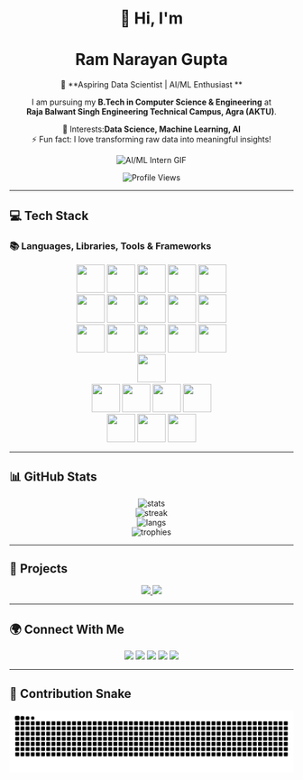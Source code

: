 <div align="center">

# 👋 Hi, I'm 
# Ram Narayan Gupta
🌟 **Aspiring Data Scientist | AI/ML Enthusiast **

I am pursuing my **B.Tech in Computer Science & Engineering** at  
**Raja Balwant Singh Engineering Technical Campus, Agra (AKTU)**.

🔭 Interests:**Data Science, Machine Learning, AI**  
⚡ Fun fact: I love transforming raw data into meaningful insights!

![AI/ML Intern GIF](https://media.giphy.com/media/3o7abKhOpu0NwenH3O/giphy.gif)

<img src="https://komarev.com/ghpvc/?username=ram-narayan-gupta-02&label=Profile%20Views&color=0e75b6&style=flat" alt="Profile Views"/>
</div>  

---

## 💻 Tech Stack   

### 📚 Languages, Libraries, Tools & Frameworks 
<div align="center">  
  <!-- Python -->
  <img src="https://cdn.jsdelivr.net/gh/devicons/devicon/icons/python/python-original.svg" width="50" height="50"/>  
  <!-- Java -->
  <img src="https://cdn.jsdelivr.net/gh/devicons/devicon/icons/java/java-original.svg" width="50" height="50"/> 
  <!-- NumPy -->
  <img src="https://cdn.jsdelivr.net/gh/devicons/devicon/icons/numpy/numpy-original.svg" width="50" height="50"/>  
  <!-- Pandas -->
  <img src="https://cdn.jsdelivr.net/gh/devicons/devicon/icons/pandas/pandas-original.svg" width="50" height="50"/>  
  <!-- Matplotlib -->
  <img src="https://cdn.jsdelivr.net/gh/devicons/devicon/icons/matplotlib/matplotlib-original.svg" width="50" height="50"/></br>  
  <!-- Seaborn -->
  <img src="https://seaborn.pydata.org/_images/logo-mark-lightbg.svg" width="50" height="50"/>
  <!-- SciPy -->
  <img src="https://scipy.org/images/logo.svg" width="50" height="50"/>  
  <!-- Scikit-learn -->
  <img src="https://scikit-learn.org/stable/_static/scikit-learn-logo-small.png" width="50" height="50"/>
  <!-- Plotly -->
  <img src="https://images.plot.ly/logo/new-branding/plotly-logomark.png" width="50" height="50" />
  <!-- Git -->
  <img src="https://cdn.jsdelivr.net/gh/devicons/devicon/icons/git/git-original.svg" width="50" height="50"/><br>
  <!-- MySQL -->
  <img src="https://cdn.jsdelivr.net/gh/devicons/devicon/icons/mysql/mysql-original.svg" width="50" height="50"/>
  <!-- Flask -->
  <img src="https://cdn.jsdelivr.net/gh/devicons/devicon/icons/flask/flask-original.svg" width="50" height="50"/>  
  <!-- TensorFlow -->
  <img src="https://cdn.jsdelivr.net/gh/devicons/devicon/icons/tensorflow/tensorflow-original.svg" width="50" height="50"/>  
  <!-- PyTorch -->
  <img src="https://cdn.jsdelivr.net/gh/devicons/devicon/icons/pytorch/pytorch-original.svg" width="50" height="50"/> 
  <!-- FastAPI -->
  <img src="https://cdn.jsdelivr.net/gh/devicons/devicon/icons/fastapi/fastapi-original.svg" width="50" height="50"/></br> 
  <!-- GitHub -->
  <img src="https://skillicons.dev/icons?i=github" width="50" height="50"/><br>
  <!-- Streamlit -->
  <img src="https://streamlit.io/images/brand/streamlit-mark-color.png" width="50" height="50"/> 
  <!-- React.JS -->
  <img src="https://cdn.jsdelivr.net/gh/devicons/devicon/icons/react/react-original.svg" width="50" height="50"/>
  <!-- HTML -->
  <img src="https://cdn.jsdelivr.net/gh/devicons/devicon/icons/html5/html5-original.svg" width="50" height="50"/>  
  <!-- CSS -->
  <img src="https://cdn.jsdelivr.net/gh/devicons/devicon/icons/css3/css3-original.svg" width="50" height="50"/></br>  
  <!-- JavaScript -->
  <img src="https://cdn.jsdelivr.net/gh/devicons/devicon/icons/javascript/javascript-original.svg" width="50" height="50"/>  
  <!-- Google Colab -->
  <img src="https://colab.research.google.com/img/colab_favicon_256px.png" width="50" height="50"/>  
  <!-- VS Code -->
  <img src="https://cdn.jsdelivr.net/gh/devicons/devicon/icons/vscode/vscode-original.svg" width="50" height="50"/>  
</div>

---

## 📊 GitHub Stats  

<div align="center">
  <img src="https://github-readme-stats.vercel.app/api?username=ram-narayan-gupta-02&theme=tokyonight&show_icons=true" alt="stats" />
  <br>
  <img src="https://github-readme-streak-stats.herokuapp.com?user=ram-narayan-gupta-02&theme=tokyonight" alt="streak" />
  <br>
  <img src="https://github-readme-stats.vercel.app/api/top-langs/?username=ram-narayan-gupta-02&layout=compact&theme=tokyonight" alt="langs" />
  <br>
  <img src="https://github-profile-trophy.vercel.app/?username=ram-narayan-gupta-02&theme=tokyonight&row=1&column=6" alt="trophies" />
</div>

---

## 🚀 Projects  

<div align="center">
  <a href="https://github.com/ram-narayan-gupta-02/Movie-Recommendation-System">
    <img src="https://img.shields.io/badge/Movie%20Recommendation%20System-4CAF50?style=for-the-badge&logo=github&logoColor=white" />
  </a>
  <a href="https://github.com/ram-narayan-gupta-02/Wind-Speed-Prediction-System">
    <img src="https://img.shields.io/badge/Wind%20Speed%20Prediction%20System-009688?style=for-the-badge&logo=github&logoColor=white" />
  </a>
</div>  

---

## 🌍 Connect With Me  

<div align="center">
  <a href="mailto:ramnrngupta@gmail.com"><img src="https://img.shields.io/badge/Gmail-D14836?style=for-the-badge&logo=gmail&logoColor=white"/></a>
  <a href="https://linkedin.com/in/ram-narayan-gupta"><img src="https://img.shields.io/badge/LinkedIn-0077B5?style=for-the-badge&logo=linkedin&logoColor=white"/></a>
  <a href="https://www.hackerrank.com/profile/ramnrngupta"><img src="https://img.shields.io/badge/HackerRank-2EC866?style=for-the-badge&logo=HackerRank&logoColor=white"/></a>
  <a href="https://medium.com/@ramnrngupta"><img src="https://img.shields.io/badge/Medium-000000?style=for-the-badge&logo=medium&logoColor=white"/></a>
  <a href="https://www.instagram.com/_ramnrngupta" target="_blank"><img src="https://img.shields.io/badge/Instagram-E4405F?style=for-the-badge&logo=instagram&logoColor=white" /></a>
<!--   <a href="https://dev.to/ramnrngupta"><img src="https://img.shields.io/badge/Dev.to-0A0A0A?style=for-the-badge&logo=devdotto&logoColor=white"/></a> -->
</div>

---

## 🐍 Contribution Snake
<div align="center">
  <img src="https://raw.githubusercontent.com/ram-narayan-gupta-02/ram-narayan-gupta-02/output/snake.svg" alt="Snake animation" />
</div>
